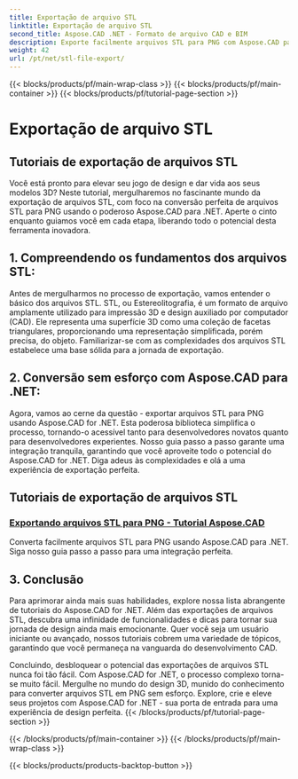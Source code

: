 ```yaml
---
title: Exportação de arquivo STL
linktitle: Exportação de arquivo STL
second_title: Aspose.CAD .NET - Formato de arquivo CAD e BIM
description: Exporte facilmente arquivos STL para PNG com Aspose.CAD para .NET. Nosso guia passo a passo garante uma integração perfeita. Aprenda com os tutoriais do Aspose.CAD For .NET.
weight: 42
url: /pt/net/stl-file-export/
---
```


{{< blocks/products/pf/main-wrap-class >}}
{{< blocks/products/pf/main-container >}}
{{< blocks/products/pf/tutorial-page-section >}}

# Exportação de arquivo STL


## Tutoriais de exportação de arquivos STL

Você está pronto para elevar seu jogo de design e dar vida aos seus modelos 3D? Neste tutorial, mergulharemos no fascinante mundo da exportação de arquivos STL, com foco na conversão perfeita de arquivos STL para PNG usando o poderoso Aspose.CAD para .NET. Aperte o cinto enquanto guiamos você em cada etapa, liberando todo o potencial desta ferramenta inovadora.

## 1. Compreendendo os fundamentos dos arquivos STL:

Antes de mergulharmos no processo de exportação, vamos entender o básico dos arquivos STL. STL, ou Estereolitografia, é um formato de arquivo amplamente utilizado para impressão 3D e design auxiliado por computador (CAD). Ele representa uma superfície 3D como uma coleção de facetas triangulares, proporcionando uma representação simplificada, porém precisa, do objeto. Familiarizar-se com as complexidades dos arquivos STL estabelece uma base sólida para a jornada de exportação.

## 2. Conversão sem esforço com Aspose.CAD para .NET:

Agora, vamos ao cerne da questão - exportar arquivos STL para PNG usando Aspose.CAD for .NET. Esta poderosa biblioteca simplifica o processo, tornando-o acessível tanto para desenvolvedores novatos quanto para desenvolvedores experientes. Nosso guia passo a passo garante uma integração tranquila, garantindo que você aproveite todo o potencial do Aspose.CAD for .NET. Diga adeus às complexidades e olá a uma experiência de exportação perfeita.

## Tutoriais de exportação de arquivos STL
### [Exportando arquivos STL para PNG - Tutorial Aspose.CAD](./exporting-stl-files-to-png/)
Converta facilmente arquivos STL para PNG usando Aspose.CAD para .NET. Siga nosso guia passo a passo para uma integração perfeita.

## 3. Conclusão

Para aprimorar ainda mais suas habilidades, explore nossa lista abrangente de tutoriais do Aspose.CAD for .NET. Além das exportações de arquivos STL, descubra uma infinidade de funcionalidades e dicas para tornar sua jornada de design ainda mais emocionante. Quer você seja um usuário iniciante ou avançado, nossos tutoriais cobrem uma variedade de tópicos, garantindo que você permaneça na vanguarda do desenvolvimento CAD.

Concluindo, desbloquear o potencial das exportações de arquivos STL nunca foi tão fácil. Com Aspose.CAD for .NET, o processo complexo torna-se muito fácil. Mergulhe no mundo do design 3D, munido do conhecimento para converter arquivos STL em PNG sem esforço. Explore, crie e eleve seus projetos com Aspose.CAD for .NET - sua porta de entrada para uma experiência de design perfeita.
{{< /blocks/products/pf/tutorial-page-section >}}

{{< /blocks/products/pf/main-container >}}
{{< /blocks/products/pf/main-wrap-class >}}

{{< blocks/products/products-backtop-button >}}
